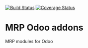 [![Build Status](https://travis-ci.org/avanzosc/mrp-addons.svg?branch=16.0)](https://travis-ci.org/avanzosc/mrp-addons)
[![Coverage Status](https://coveralls.io/repos/github/avanzosc/mrp-addons/badge.svg?branch=16.0)](https://coveralls.io/github/avanzosc/mrp-addons?branch=16.0)

MRP Odoo addons
===============

MRP modules for Odoo


